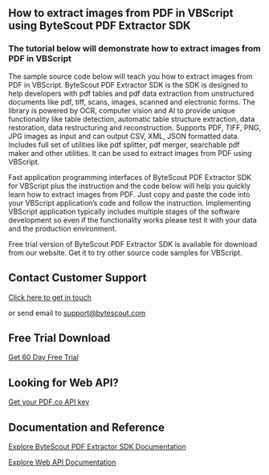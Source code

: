 ## How to extract images from PDF in VBScript using ByteScout PDF Extractor SDK

### The tutorial below will demonstrate how to extract images from PDF in VBScript

The sample source code below will teach you how to extract images from PDF in VBScript. ByteScout PDF Extractor SDK is the SDK is designed to help developers with pdf tables and pdf data extraction from unstructured documents like pdf, tiff, scans, images, scanned and electronic forms. The library is powered by OCR, computer vision and AI to provide unique functionality like table detection, automatic table structure extraction, data restoration, data restructuring and reconstruction. Supports PDF, TIFF, PNG, JPG images as input and can output CSV, XML, JSON formatted data. Includes full set of utilities like pdf splitter, pdf merger, searchable pdf maker and other utilities. It can be used to extract images from PDF using VBScript.

Fast application programming interfaces of ByteScout PDF Extractor SDK for VBScript plus the instruction and the code below will help you quickly learn how to extract images from PDF. Just copy and paste the code into your VBScript application’s code and follow the instruction. Implementing VBScript application typically includes multiple stages of the software development so even if the functionality works please test it with your data and the production environment.

Free trial version of ByteScout PDF Extractor SDK is available for download from our website. Get it to try other source code samples for VBScript.

## Contact Customer Support

[Click here to get in touch](https://bytescout.zendesk.com/hc/en-us/requests/new?subject=ByteScout%20PDF%20Extractor%20SDK%20Question)

or send email to [support@bytescout.com](mailto:support@bytescout.com?subject=ByteScout%20PDF%20Extractor%20SDK%20Question) 

## Free Trial Download

[Get 60 Day Free Trial](https://bytescout.com/download/web-installer?utm_source=github-readme)

## Looking for Web API? 

[Get your PDF.co API key](https://pdf.co/documentation/api?utm_source=github-readme)

## Documentation and Reference

[Explore ByteScout PDF Extractor SDK Documentation](https://bytescout.com/documentation/index.html?utm_source=github-readme)

[Explore Web API Documentation](https://pdf.co/documentation/api?utm_source=github-readme)
